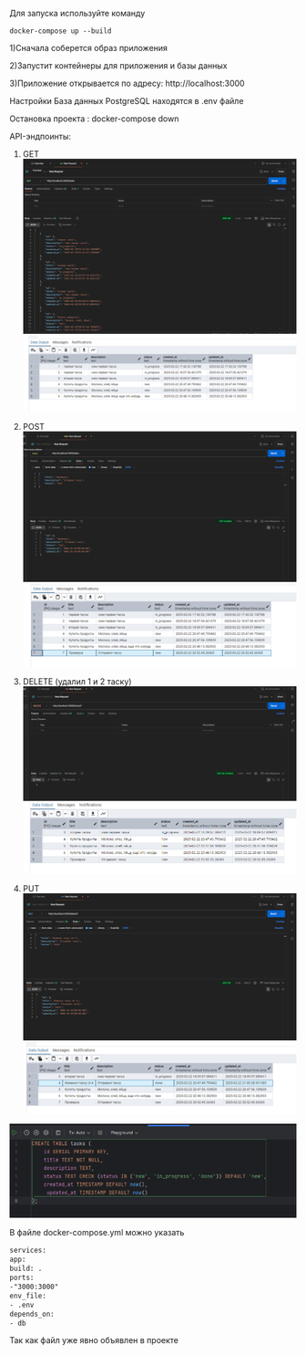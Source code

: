 Для запуска используйте команду
```
docker-compose up --build
```
1)Сначала соберется образ приложения 

2)Запустит контейнеры для приложения и базы данных

3)Приложение открывается по адресу: http://localhost:3000

Настройки База данных PostgreSQL находятся в .env файле

Остановка проекта : docker-compose down

API-эндпоинты:
1) GET
   ![alt text](./screenshots/{7B1FC019-6B61-4FB6-9E46-0B239BFDAE8C}.png)
![alt text](./screenshots/{A91BFD3D-61E0-41AF-957C-5BA3D92FEDBE}.png)

2) POST
![alt text](./screenshots/{AECC9B65-22E5-49F8-AB01-C5F1E08E9021}.png)
![alt text](./screenshots/{BA1C12CE-5017-41B2-90CC-EB1316B5954A}.png)


3) DELETE (удалил 1 и 2 таску)
![alt text](./screenshots/{9CE95FCF-DC04-4B5E-9B9A-64C6EE94C83D}.png)
![alt text](./screenshots/{15053751-272F-47F5-94EA-B4FC60BAD31A}.png)

4) PUT
![alt text](./screenshots/{7AD62184-6D62-4F68-B58A-2F138912638D}.png)
![alt text](./screenshots/{4D7CBBA0-CB5E-4F43-B0CD-8204920B9583}.png)

![alt text](./screenshots/{293E63DA-CEA9-48F6-A0B9-88CDB6CC78FD}.png)

В файле docker-compose.yml можно указать
```
services:
app:
build: .
ports:
-"3000:3000"
env_file:
- .env
depends_on:
- db
```
Так как файл уже явно объявлен в проекте
